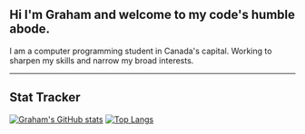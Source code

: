 ## Hi I'm Graham and welcome to my code's humble abode.

I am a computer programming student in Canada's capital. Working to sharpen my skills and narrow my broad interests.

---

## Stat Tracker

[![Graham's GitHub stats](https://github-readme-stats.vercel.app/api?username=gecodes)](https://github.com/anuraghazra/github-readme-stats)
[![Top Langs](https://github-readme-stats.vercel.app/api/top-langs/?username=gecodes&hide=ruby,shell&theme=vue)](https://github.com/anuraghazra/github-readme-stats)
